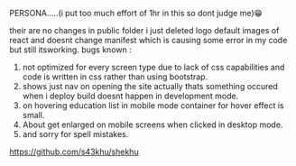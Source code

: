PERSONA.....(i put too much effort of 1hr in this so dont judge me)😁


their are no changes in public folder i just deleted logo default images of react and doesnt change manifest which is causing some error in my code but still itsworking.
bugs known :
1. not optimized for every screen type due to lack of css capabilities and code is written in css rather than using bootstrap.
2. shows just nav on opening the site actually thats something occured when i deploy build doesnt happen in development mode.
3. on hovering education list in mobile mode container for hover effect is small. 
4. About get enlarged on mobile screens when clicked in desktop mode.
5. and sorry for spell mistakes.

https://github.com/s43khu/shekhu

